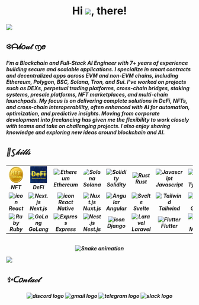 ###
<h1 align="center">Hi <img src="https://media.giphy.com/media/hvRJCLFzcasrR4ia7z/giphy.gif" width="35">, there!</h1>

<img src="https://readme-typing-svg.herokuapp.com?lines=𝐹𝓊𝓁𝓁𝒮𝓉𝒶𝒸𝓀+𝒶𝓃𝒹+𝐵𝓁𝑜𝒸𝓀𝒸𝒽𝒶𝒾𝓃+𝐸𝓃𝑔𝒾𝓃𝑒𝑒𝓇;Always+providing+new+solution&center=true&width=1000&height=70&font-size=200"></img>

<h2 font-weight="bold">❄ᗩ𝒷𝑜𝓊𝓉 ൱𝑒</h2>

###

<p align="left" font-size="30px"><b><i>
I’m a Blockchain and Full-Stack AI Engineer with 7+ years of experience building secure and scalable applications. I specialize in smart contracts and decentralized apps across EVM and non-EVM chains, including Ethereum, Polygon, BSC, Solana, Tron, and Sui.
I’ve worked on projects such as DEXs, perpetual trading platforms, cross-chain bridges, staking systems, presale platforms, NFT marketplaces, and multi-chain launchpads. My focus is on delivering complete solutions in DeFi, NFTs, and cross-chain interoperability, often enhanced with AI for automation, optimization, and predictive insights.
Moving from corporate development into freelancing has given me the flexibility to work closely with teams and take on challenging projects. I also enjoy sharing knowledge and exploring new ideas around blockchain and AI.<br>
</p>

<h2 font-weight="bold">🌠Ꚃ𝓀𝒾𝓁𝓁𝓈</h2>

###

<table align="center">
<tr>
    <td align="center" width="90">
      <img src="https://github.com/kroim/profile/blob/master/icons/icon_nft.png?raw=true" height="45" >
      <br>NFT
    </td>
    <td align="center" width="90">
      <img src="https://github.com/kroim/profile/blob/master/icons/icon_defi.png?raw=true" height="45" >
      <br>DeFi
    </td>
    <td align="center" width="90">
      <img src="https://s2.coinmarketcap.com/static/img/coins/64x64/1027.png" width="48" height="48" alt="Ethereum" />
      <br>Ethereum
    </td>
    <td align="center" width="90">
      <img src="https://s2.coinmarketcap.com/static/img/coins/64x64/5426.png" width="48" height="48" style="border-radius: 15px;" alt="Solana" />
      <br>Solana
    </td>
    <td align="center" width="90">
      <img src="https://skillicons.dev/icons?i=solidity" width="45" height="45" alt="Solidity" />
      <br>Solidity
    </td>
    <td align="center" width="90">
      <img src="https://skillicons.dev/icons?i=rust" width="45" height="45" alt="Rust" />
      <br>Rust
    </td>
<td align="center" width="90">
        <img src="https://techstack-generator.vercel.app/js-icon.svg" alt="Javascript" width="45" height="45" />
        <br>Javascript
      </td>
      <td align="center" width="90">
        <img src="https://techstack-generator.vercel.app/ts-icon.svg" alt="Typescript" width="45" height="45" />
        <br>Typescript
      </td>
        <td align="center" width="90">
            <img src="https://skillicons.dev/icons?i=c#" width="45" height="45" alt="C#" />
            <br>C#
        </td>
    <td align="center" width="90">
      <img src="https://skillicons.dev/icons?i=rails" width="45" height="45" alt="rails" />
      <br>Rails
    </td>
  </tr>
  <tr>
    <td align="center" width="90">
      <img src="https://techstack-generator.vercel.app/react-icon.svg" alt="icon" width="55" height="55" />
      <br>React
    </td>
    <td align="center" width="90">
      <img src="https://skillicons.dev/icons?i=nextjs" width="45" height="45" alt="Next.js" />
      <br>Next.js
    </td>
    <td align="center" width="90">
      <img src="https://techstack-generator.vercel.app/react-icon.svg" alt="icon" width="55" height="55" />
      <br>React Native
    </td>
    <td align="center" width="90">
      <img src="https://skillicons.dev/icons?i=nuxtjs" width="45" height="45" alt="Nuxt.js" />
      <br>Nuxt.js
    </td>
    <td align="center" width="90">
      <img src="https://skillicons.dev/icons?i=angular" width="45" height="45" alt="Angular" />
      <br>Angular
    </td>
    <td align="center" width="90">
      <img src="https://skillicons.dev/icons?i=svelte" width="45" height="45" alt="Svelte" />
      <br>Svelte
    </td>
    <td align="center" width="90">
      <img src="https://skillicons.dev/icons?i=tailwind" width="45" height="45" alt="Tailwind" />
      <br>Tailwind
    </td>
    <td align="center" width="90">
        <img src="https://techstack-generator.vercel.app/graphql-icon.svg" width="48" height="48" alt="GraphQL" />
      <br>GraphQL
    </td>
    <td align="center" width="90">
      <img src="https://skillicons.dev/icons?i=threejs" width="45" height="45" alt="Three.js" />
      <br>Three.js
    </td>
    <td align="center" width="90">
      <img src="https://skillicons.dev/icons?i=androidstudio" width="45" height="45" alt="AndroidStudio" />
      <br>Android
    </td>
  </tr>
  <tr>
    <td align="center" width="90">
      <img src="https://skillicons.dev/icons?i=ruby" width="45" height="45" alt="Ruby" />
      <br>Ruby
    </td>
    <td align="center" width="90">
      <img src="https://skillicons.dev/icons?i=go" title="GoLang" alt="GoLang " width="45" height="45"/>
      <br>GoLang
    </td>
    <td align="center" width="90">
      <img src="https://skillicons.dev/icons?i=express" width="45" height="45" alt="Express" />
      <br>Express
    </td>
    <td align="center" width="90">
      <img src="https://skillicons.dev/icons?i=nestjs" width="45" height="45" alt="Nest.js" />
      <br>Nest.js
    </td>
    <td align="center" width="90">
      <img src="https://techstack-generator.vercel.app/django-icon.svg" alt="icon" width="55" height="55" />
      <br>Django
    </td>
    <td align="center" width="90">
      <img src="https://skillicons.dev/icons?i=laravel" width="45" height="45" alt="Laravel" />
      <br>Laravel
    </td>
    <td align="center" width="90">
      <img src="https://skillicons.dev/icons?i=flutter" width="45" height="45" alt="Flutter" />
      <br>Flutter
    </td>
    <td align="center" width="90">
      <img src="https://skillicons.dev/icons?i=mongodb" width="45" height="45" alt="MongoDB" />
      <br>MongoDB
    </td>
    <td align="center" width="90">
      <img src="https://skillicons.dev/icons?i=postgres" width="45" height="45" alt="PostgreSQL" />
      <br>PostgreSQL
    </td>
    <td align="center" width="90">
      <img src="https://techstack-generator.vercel.app/python-icon.svg" alt="icon" width="55" height="55" />
      <br>Python
    </td>
  </tr>
</table>
<br/>


<div align=center>
<!-- 🐍 GitHub Contribution Snake -->
<img src="https://raw.githubusercontent.com/infiniteriseup/infiniteriseup/output/github-contribution-grid-snake.svg" alt="Snake animation" />
</div>
<p><img src="https://user-images.githubusercontent.com/73097560/115834477-dbab4500-a447-11eb-908a-139a6edaec5c.gif"></p>


<h2 font-weight="bold">✨ᑕ𝑜𝓃𝓉𝒶𝒸𝓉</h2>

###
<div align="center">
  <img src="https://img.shields.io/static/v1?message=Discord&logo=discord&label=&color=7289DA&logoColor=white&labelColor=&style=for-the-badge" height="25" alt="discord logo"  />
  <img src="https://img.shields.io/static/v1?message=Gmail&logo=gmail&label=&color=D14836&logoColor=white&labelColor=&style=for-the-badge" height="25" alt="gmail logo"  />
  <img src="https://img.shields.io/static/v1?message=Telegram&logo=telegram&label=&color=2CA5E0&logoColor=white&labelColor=&style=for-the-badge" height="25" alt="telegram logo"  />
  <img src="https://img.shields.io/static/v1?message=Slack&logo=slack&label=&color=4A154B&logoColor=white&labelColor=&style=for-the-badge" height="25" alt="slack logo"  />
</div>
